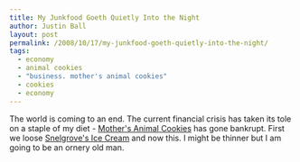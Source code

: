 ```yaml
---
title: My Junkfood Goeth Quietly Into the Night
author: Justin Ball
layout: post
permalink: /2008/10/17/my-junkfood-goeth-quietly-into-the-night/
tags:
  - economy
  - animal cookies
  - "business. mother's animal cookies"
  - cookies
  - economy
---
```

The world is coming to an end. The current financial crisis has taken its tole on a staple of my diet - [Mother's Animal Cookies][1] has gone bankrupt. First we loose [Snelgrove's Ice Cream][2] and now this. I might be thinner but I am going to be an ornery old man.

 [1]: http://www.sfgate.com/cgi-bin/article.cgi?f=/c/a/2008/10/09/BU6413DQQO.DTL
 [2]: http://www.justinball.com/2008/02/24/snelgrove-dies-away/